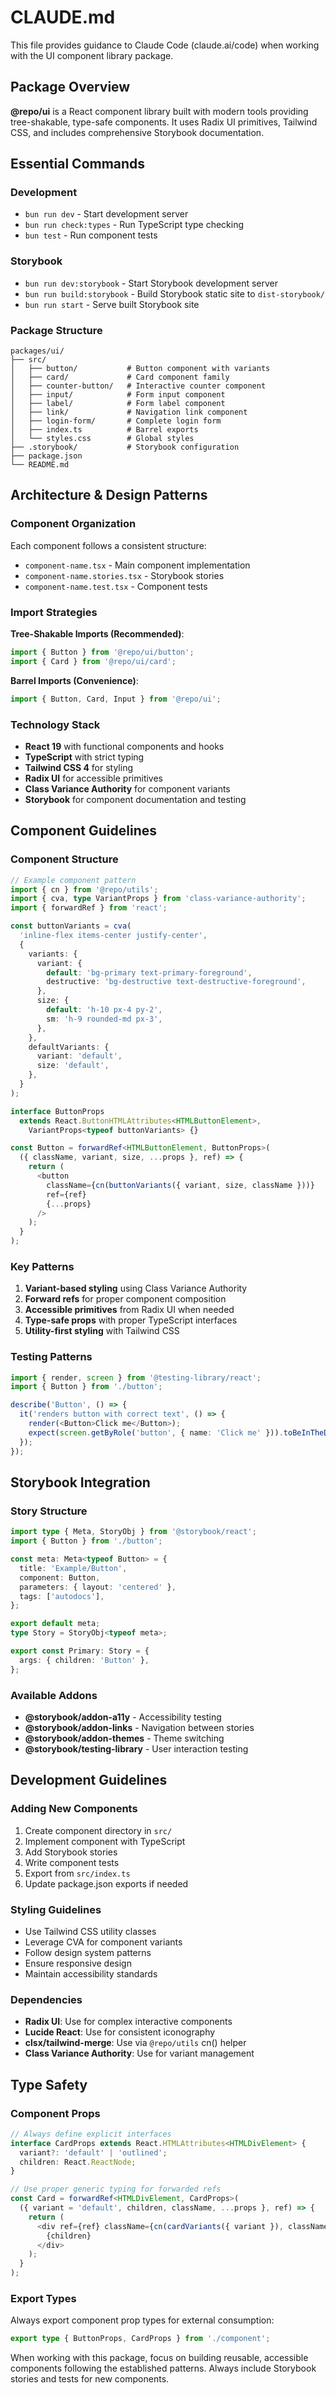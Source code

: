 # CLAUDE.md

This file provides guidance to Claude Code (claude.ai/code) when working with the UI component library package.

## Package Overview

**@repo/ui** is a React component library built with modern tools providing tree-shakable, type-safe components. It uses Radix UI primitives, Tailwind CSS, and includes comprehensive Storybook documentation.

## Essential Commands

### Development
- `bun run dev` - Start development server
- `bun run check:types` - Run TypeScript type checking
- `bun test` - Run component tests

### Storybook
- `bun run dev:storybook` - Start Storybook development server
- `bun run build:storybook` - Build Storybook static site to `dist-storybook/`
- `bun run start` - Serve built Storybook site

### Package Structure

```
packages/ui/
├── src/
│   ├── button/           # Button component with variants
│   ├── card/             # Card component family
│   ├── counter-button/   # Interactive counter component
│   ├── input/            # Form input component
│   ├── label/            # Form label component
│   ├── link/             # Navigation link component
│   ├── login-form/       # Complete login form
│   ├── index.ts          # Barrel exports
│   └── styles.css        # Global styles
├── .storybook/           # Storybook configuration
├── package.json
└── README.md
```

## Architecture & Design Patterns

### Component Organization
Each component follows a consistent structure:
- `component-name.tsx` - Main component implementation
- `component-name.stories.tsx` - Storybook stories
- `component-name.test.tsx` - Component tests

### Import Strategies

**Tree-Shakable Imports (Recommended)**:
```typescript
import { Button } from '@repo/ui/button';
import { Card } from '@repo/ui/card';
```

**Barrel Imports (Convenience)**:
```typescript
import { Button, Card, Input } from '@repo/ui';
```

### Technology Stack
- **React 19** with functional components and hooks
- **TypeScript** with strict typing
- **Tailwind CSS 4** for styling
- **Radix UI** for accessible primitives
- **Class Variance Authority** for component variants
- **Storybook** for component documentation and testing

## Component Guidelines

### Component Structure
```typescript
// Example component pattern
import { cn } from '@repo/utils';
import { cva, type VariantProps } from 'class-variance-authority';
import { forwardRef } from 'react';

const buttonVariants = cva(
  'inline-flex items-center justify-center',
  {
    variants: {
      variant: {
        default: 'bg-primary text-primary-foreground',
        destructive: 'bg-destructive text-destructive-foreground',
      },
      size: {
        default: 'h-10 px-4 py-2',
        sm: 'h-9 rounded-md px-3',
      },
    },
    defaultVariants: {
      variant: 'default',
      size: 'default',
    },
  }
);

interface ButtonProps 
  extends React.ButtonHTMLAttributes<HTMLButtonElement>,
    VariantProps<typeof buttonVariants> {}

const Button = forwardRef<HTMLButtonElement, ButtonProps>(
  ({ className, variant, size, ...props }, ref) => {
    return (
      <button
        className={cn(buttonVariants({ variant, size, className }))}
        ref={ref}
        {...props}
      />
    );
  }
);
```

### Key Patterns
1. **Variant-based styling** using Class Variance Authority
2. **Forward refs** for proper component composition
3. **Accessible primitives** from Radix UI when needed
4. **Type-safe props** with proper TypeScript interfaces
5. **Utility-first styling** with Tailwind CSS

### Testing Patterns
```typescript
import { render, screen } from '@testing-library/react';
import { Button } from './button';

describe('Button', () => {
  it('renders button with correct text', () => {
    render(<Button>Click me</Button>);
    expect(screen.getByRole('button', { name: 'Click me' })).toBeInTheDocument();
  });
});
```

## Storybook Integration

### Story Structure
```typescript
import type { Meta, StoryObj } from '@storybook/react';
import { Button } from './button';

const meta: Meta<typeof Button> = {
  title: 'Example/Button',
  component: Button,
  parameters: { layout: 'centered' },
  tags: ['autodocs'],
};

export default meta;
type Story = StoryObj<typeof meta>;

export const Primary: Story = {
  args: { children: 'Button' },
};
```

### Available Addons
- **@storybook/addon-a11y** - Accessibility testing
- **@storybook/addon-links** - Navigation between stories
- **@storybook/addon-themes** - Theme switching
- **@storybook/testing-library** - User interaction testing

## Development Guidelines

### Adding New Components
1. Create component directory in `src/`
2. Implement component with TypeScript
3. Add Storybook stories
4. Write component tests  
5. Export from `src/index.ts`
6. Update package.json exports if needed

### Styling Guidelines
- Use Tailwind CSS utility classes
- Leverage CVA for component variants
- Follow design system patterns
- Ensure responsive design
- Maintain accessibility standards

### Dependencies
- **Radix UI**: Use for complex interactive components
- **Lucide React**: Use for consistent iconography
- **clsx/tailwind-merge**: Use via `@repo/utils` cn() helper
- **Class Variance Authority**: Use for variant management

## Type Safety

### Component Props
```typescript
// Always define explicit interfaces
interface CardProps extends React.HTMLAttributes<HTMLDivElement> {
  variant?: 'default' | 'outlined';
  children: React.ReactNode;
}

// Use proper generic typing for forwarded refs
const Card = forwardRef<HTMLDivElement, CardProps>(
  ({ variant = 'default', children, className, ...props }, ref) => {
    return (
      <div ref={ref} className={cn(cardVariants({ variant }), className)} {...props}>
        {children}
      </div>
    );
  }
);
```

### Export Types
Always export component prop types for external consumption:
```typescript
export type { ButtonProps, CardProps } from './component';
```

When working with this package, focus on building reusable, accessible components following the established patterns. Always include Storybook stories and tests for new components.